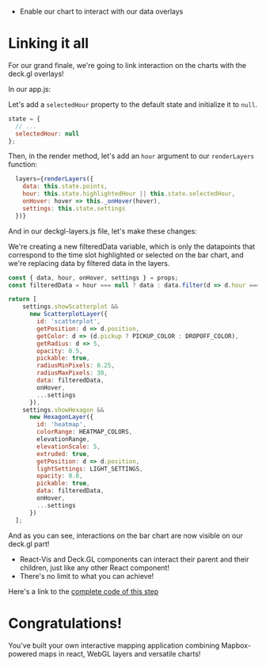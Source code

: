<!-- INJECT:"GeospatialAppLinkingItAll" heading -->
<ul class="insert learning-objectives">
  <li>Enable our chart to interact with our data overlays</li>
</ul>

# Linking it all

For our grand finale, we're going to link interaction on the charts with the deck.gl overlays!

In our app.js:

Let's add a `selectedHour` property to the default state and initialize it to `null`.

```js
state = {
  // ...
  selectedHour: null
};
```

Then, in the render method, let's add an `hour` argument to our `renderLayers` function:

```js
  layers={renderLayers({
    data: this.state.points,
    hour: this.state.highlightedHour || this.state.selectedHour,
    onHover: hover => this._onHover(hover),
    settings: this.state.settings
  })}
```

And in our deckgl-layers.js file, let's make these changes:

We're creating a new filteredData variable, which is only the datapoints that correspond to the time slot highlighted or selected on the bar chart, and we're replacing data by filtered data in the layers.


```js
const { data, hour, onHover, settings } = props;
const filteredData = hour === null ? data : data.filter(d => d.hour === hour);

return [
    settings.showScatterplot &&
      new ScatterplotLayer({
        id: 'scatterplot',
        getPosition: d => d.position,
        getColor: d => (d.pickup ? PICKUP_COLOR : DROPOFF_COLOR),
        getRadius: d => 5,
        opacity: 0.5,
        pickable: true,
        radiusMinPixels: 0.25,
        radiusMaxPixels: 30,
        data: filteredData,
        onHover,
        ...settings
      }),
    settings.showHexagon &&
      new HexagonLayer({
        id: 'heatmap',
        colorRange: HEATMAP_COLORS,
        elevationRange,
        elevationScale: 5,
        extruded: true,
        getPosition: d => d.position,
        lightSettings: LIGHT_SETTINGS,
        opacity: 0.8,
        pickable: true,
        data: filteredData,
        onHover,
        ...settings
      })
  ];
```

And as you can see, interactions on the bar chart are now visible on our deck.gl part!

<ul class="insert takeaways">
  <li>React-Vis and Deck.GL components can interact their parent and their children, just like any other React component!</li>
  <li>There's no limit to what you can achieve!</li>
</ul>

Here's a link to the [complete code of this step](https://github.com/uber-common/vis-academy/tree/master/src/demos/building-a-geospatial-app/6-linking-it-all)

# Congratulations!

You've built your own interactive mapping application combining Mapbox-powered maps in react, WebGL layers and versatile charts!

